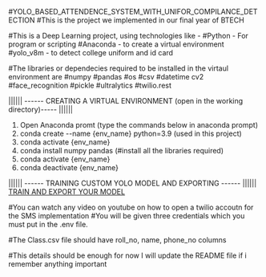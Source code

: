 #YOLO_BASED_ATTENDENCE_SYSTEM_WITH_UNIFOR_COMPILANCE_DETECTION
#This is the project we implemented in our final year of BTECH

#This is a Deep Learning project, using technologies like -
#Python - For program or scripting
#Anaconda - to create a virtual environment
#yolo_v8m - to detect college uniform and id card


#The libraries or dependecies required to be installed in the virtaul environment are
#numpy
#pandas
#os
#csv
#datetime
cv2
#face_recognition
#pickle
#ultralytics
#twilio.rest 



|||||| ------ CREATING A VIRTUAL ENVIRONMENT (open in the working directory)----- ||||||
1. Open Anaconda promt
(type the commands below in anaconda prompt)
2. conda create --name {env_name} python=3.9 (used in this project)
3. conda activate {env_name}
4. conda install numpy pandas (#install all the libraries required)
5. conda activate {env_name}
6. conda deactivate {env_name}



|||||| ------ TRAINING CUSTOM YOLO MODEL AND EXPORTING ------ ||||||
[TRAIN AND EXPORT YOUR MODEL](https://youtu.be/gRAyOPjQ9_s?si=IE9ue3cRdalwzG45)


#You can watch any video on youtube on how to open a twilio accoutn for the SMS implementation
#You will be  given three credentials which you must put in the .env file.

#The Class.csv file should have roll_no, name, phone_no columns

#This details should be enough for now I will update the README file if i remember anything important